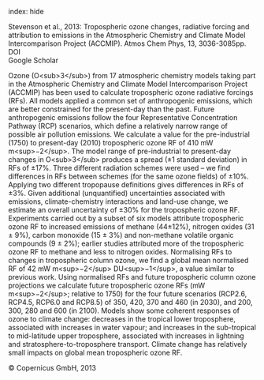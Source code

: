 index: hide

<div class="Citation">

  <div class="Citation-body">
    <div class="Citation-text">Stevenson et al., 2013: Tropospheric ozone changes, radiative forcing and attribution to emissions in the Atmospheric Chemistry and Climate Model Intercomparison Project (ACCMIP). <span class="Article-journal">Atmos Chem Phys, </span><span class="Article-volume">13, </span>3036-3085pp.</div>
    <div class="Citation-links">
      <div class="CitationLink" data-href="https://doi.org/10.5194/acp-13-3063-2013">
        <div class="CitationLink-icon CitationLink-Doi"></div>
        <div class="CitationLink-text">DOI</div>
      </div>
      <div class="CitationLink" data-href="https://scholar.google.com/scholar?q=10.5194/acp-13-3063-2013">
        <div class="CitationLink-icon CitationLink-Scholar"></div>
        <div class="CitationLink-text">Google Scholar</div>
      </div>
    </div>
  </div>
</div>

Ozone (O&lt;sub&gt;3&lt;/sub&gt;) from 17 atmospheric chemistry models taking part in the Atmospheric Chemistry and Climate Model Intercomparison Project (ACCMIP) has been used to calculate tropospheric ozone radiative forcings (RFs). All models applied a common set of anthropogenic emissions, which are better constrained for the present-day than the past. Future anthropogenic emissions follow the four Representative Concentration Pathway (RCP) scenarios, which define a relatively narrow range of possible air pollution emissions. We calculate a value for the pre-industrial (1750) to present-day (2010) tropospheric ozone RF of 410 mW m&lt;sup&gt;−2&lt;/sup&gt;. The model range of pre-industrial to present-day changes in O&lt;sub&gt;3&lt;/sub&gt; produces a spread (±1 standard deviation) in RFs of ±17%. Three different radiation schemes were used – we find differences in RFs between schemes (for the same ozone fields) of ±10%. Applying two different tropopause definitions gives differences in RFs of ±3%. Given additional (unquantified) uncertainties associated with emissions, climate-chemistry interactions and land-use change, we estimate an overall uncertainty of ±30% for the tropospheric ozone RF. Experiments carried out by a subset of six models attribute tropospheric ozone RF to increased emissions of methane (44±12%), nitrogen oxides (31 ± 9%), carbon monoxide (15 ± 3%) and non-methane volatile organic compounds (9 ± 2%); earlier studies attributed more of the tropospheric ozone RF to methane and less to nitrogen oxides. Normalising RFs to changes in tropospheric column ozone, we find a global mean normalised RF of 42 mW m&lt;sup&gt;−2&lt;/sup&gt; DU&lt;sup&gt;−1&lt;/sup&gt;, a value similar to previous work. Using normalised RFs and future tropospheric column ozone projections we calculate future tropospheric ozone RFs (mW m&lt;sup&gt;−2&lt;/sup&gt;; relative to 1750) for the four future scenarios (RCP2.6, RCP4.5, RCP6.0 and RCP8.5) of 350, 420, 370 and 460 (in 2030), and 200, 300, 280 and 600 (in 2100). Models show some coherent responses of ozone to climate change: decreases in the tropical lower troposphere, associated with increases in water vapour; and increases in the sub-tropical to mid-latitude upper troposphere, associated with increases in lightning and stratosphere-to-troposphere transport. Climate change has relatively small impacts on global mean tropospheric ozone RF.

<div class="Citation-copy">
&copy; Copernicus GmbH, 2013
</div>